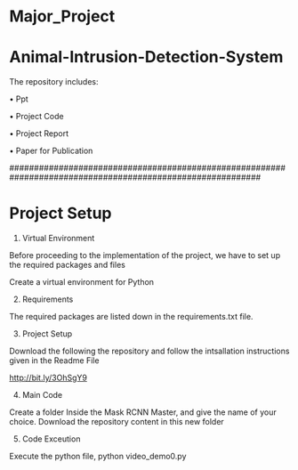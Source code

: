 # Major_Project
# Animal-Intrusion-Detection-System

The repository includes:

•	Ppt

•	Project Code

•	Project Report

•	Paper for Publication




###########################################################################################################
# Project Setup

1. Virtual Environment

Before proceeding to the implementation of the project, we have to set up the required packages and files

Create a virtual environment for Python

2. Requirements

The required packages are listed down in the requirements.txt file.

3. Project Setup

Download the following the repository and follow the intsallation instructions given in the Readme File

http://bit.ly/3OhSgY9

4. Main Code

Create a folder Inside the Mask RCNN Master, and give the name of your choice. Download the repository content in this new folder

5. Code Exceution

Execute the python file, python video_demo0.py
